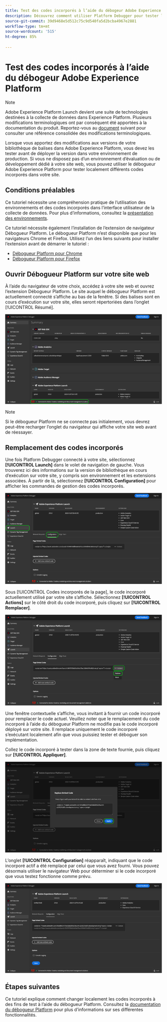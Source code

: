 ```yaml
---
title: Test des codes incorporés à l’aide du débogeur Adobe Experience Platform
description: Découvrez comment utiliser Platform Debugger pour tester localement différents codes incorporés pour Adobe Experience Platform sur votre site web.
source-git-commit: 39d9468e5d512c75c9d540fa5d2bcba4967e2881
workflow-type: tm+mt
source-wordcount: '515'
ht-degree: 85%

---
```


# Test des codes incorporés à l’aide du débogeur Adobe Experience Platform

>[!NOTE]
>
>Adobe Experience Platform Launch devient une suite de technologies destinées à la collecte de données dans Experience Platform. Plusieurs modifications terminologiques ont par conséquent été apportées à la documentation du produit. Reportez-vous au [document](../../term-updates.md) suivant pour consulter une référence consolidée des modifications terminologiques.

Lorsque vous apportez des modifications aux versions de votre bibliothèque de balises dans Adobe Experience Platform, vous devez les tester avant de déployer la version dans votre environnement de production. Si vous ne disposez pas d’un environnement d’évaluation ou de développement dédié à votre site web, vous pouvez utiliser le débogueur Adobe Experience Platform pour tester localement différents codes incorporés dans votre site.

## Conditions préalables

Ce tutoriel nécessite une compréhension pratique de l’utilisation des environnements et des codes incorporés dans l’interface utilisateur de la collecte de données. Pour plus d’informations, consultez la [présentation des environnements](./environments.md).

Ce tutoriel nécessite également l’installation de l’extension de navigateur Débogueur Platform. Le débogueur Platform n’est disponible que pour les navigateurs Chrome et Firefox. Utilisez l’un des liens suivants pour installer l’extension avant de démarrer le tutoriel :

* [Débogueur Platform pour Chrome](https://chrome.google.com/webstore/detail/adobe-experience-platform/bfnnokhpnncpkdmbokanobigaccjkpob)
* [Débogueur Platform pour Firefox](https://addons.mozilla.org/fr/firefox/addon/adobe-experience-platform-dbg/)

## Ouvrir Débogueur Platform sur votre site web

À l’aide du navigateur de votre choix, accédez à votre site web et ouvrez l’extension Débogueur Platform. Le site auquel le débogueur Platform est actuellement connecté s’affiche au bas de la fenêtre. Si des balises sont en cours d’exécution sur votre site, elles seront répertoriées dans l’onglet [!UICONTROL Résumé].

![](./images/embed-code-testing/summary.png)

>[!NOTE]
>
>Si le débogueur Platform ne se connecte pas initialement, vous devrez peut-être recharger l’onglet du navigateur qui affiche votre site web avant de réessayer.

## Remplacement des codes incorporés

Une fois Platform Debugger connecté à votre site, sélectionnez **[!UICONTROL Launch]** dans le volet de navigation de gauche. Vous trouverez ici des informations sur la version de bibliothèque en cours d’exécution sur votre site, y compris son environnement et les extensions associées. À partir de là, sélectionnez **[!UICONTROL Configuration]** pour afficher les commandes de gestion des codes incorporés.

![](./images/embed-code-testing/launch-tab.png)

Sous [!UICONTROL Codes incorporés de la page], le code incorporé actuellement utilisé par votre site s’affiche. Sélectionnez **[!UICONTROL Actions]** sur le côté droit du code incorporé, puis cliquez sur **[!UICONTROL Remplacer]**.

![](./images/embed-code-testing/replace.png)

Une fenêtre contextuelle s’affiche, vous invitant à fournir un code incorporé pour remplacer le code actuel. Veuillez noter que le remplacement du code incorporé à l’aide du débogueur Platform ne modifie pas le code incorporé déployé sur votre site. Il remplace uniquement le code incorporé s’exécutant localement afin que vous puissiez tester et déboguer son implémentation.

Collez le code incorporé à tester dans la zone de texte fournie, puis cliquez sur **[!UICONTROL Appliquer]**.

![](./images/embed-code-testing/paste-code.png)

L’onglet **[!UICONTROL Configuration]** réapparaît, indiquant que le code incorporé actif a été remplacé par celui que vous avez fourni. Vous pouvez désormais utiliser le navigateur Web pour déterminer si le code incorporé que vous testez fonctionne comme prévu.

![](./images/embed-code-testing/code-replaced.png)

## Étapes suivantes

Ce tutoriel explique comment changer localement les codes incorporés à des fins de test à l’aide du débogueur Platform. Consultez la [documentation du débogueur Platform](https://experienceleague.adobe.com/docs/debugger/using-v2/experience-cloud-debugger.html?lang=fr) pour plus d’informations sur ses différentes fonctionnalités.
